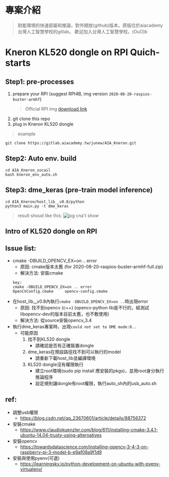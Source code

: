 # 專案介紹
> 耐能環境的快速部屬和推論，對外開放(github)版本。原版位於aiacademy台灣人工智慧學校的gitlab。 歡迎加入台灣人工智慧學校。(OuO)b


# Kneron KL520 dongle on RPI Quich-starts
## Step1: pre-processes
1. prepare your RPI (suggest RPI4B, img version `2020-08-20-raspios-buster-armhf`)
    > Official RPI img [download link](https://downloads.raspberrypi.org/raspios_full_armhf/images/raspios_full_armhf-2020-08-24/2020-08-20-raspios-buster-armhf-full.zip)
2. git clone this repo
3. plug in Kneron KL520 dongle

> example
```
git clone https://gitlab.aiacademy.tw/junew/AIA_Kneron.git
```

## Step2: Auto env. build 
```
cd AIA_Kneron_socail
bash kneron_env_auto.sh
```

## Step3: dme_keras (pre-train model inference)
```
cd AIA_Kneron/host_lib__v0.8/python
python3 main.py -t dme_keras
```
> result shoud like this:
![jpg cna't show](https://imgur.com/Vi2DEU0.jpg)

## Intro of KL520 dongle on RPI
## Issue list:
- cmake -DBUILD_OPENCV_EX=on .. error
    - 原因: cmake版本太舊 (for 2020-08-20-raspios-buster-armhf-full.zip)
    - 解決方法: 安裝cmake
    ```
    key:
    cmake -DBUILD_OPENCV_EX=on .. error
    OpenCVConfig.cmake     opencv-config.cmake
    ```
- 在host_lib__v0.8內執行`cmake -DBUILD_OPENCV_EX=on ..`時出現error
    - 原因: 找不到opencv (c++) (opencv-python lib是不行的，經測試libopencv-dev的版本目前太舊，也不敷使用)
    - 解決方法: 從source安裝opencv_3.4
- 執行dme_keras專案時，出現`could not set to DME mode:0..`
    - 可能原因
        1. 找不到KL520 dongle
            - 請確認是否有正確裝置dongle
        2. dme_keras在預設路徑找不到可以執行的model
            - 請重新下載host_lib並編譯環境
        3. KL520 dongle沒有權限執行
            - 建立root環境(sudo pip install 應安裝的pkgs)，並用root身分執行推論程序
            - 設定規則讓dongle有root權限，執行auto_sh內的usb_auto.sh

## ref: 
- 調整usb權限
    - https://blog.csdn.net/qq_23670601/article/details/88756372
- 安裝cmake
    - https://www.claudiokuenzler.com/blog/611/installing-cmake-3.4.1-ubuntu-14.04-trusty-using-alternatives
- 安裝opencv
    - https://towardsdatascience.com/installing-opencv-3-4-3-on-raspberry-pi-3-model-b-e9af08a9f1d9
- 安裝與使用pyenv(可選)
    - https://learningsky.io/python-development-on-ubuntu-with-pyenv-virtualenv/

